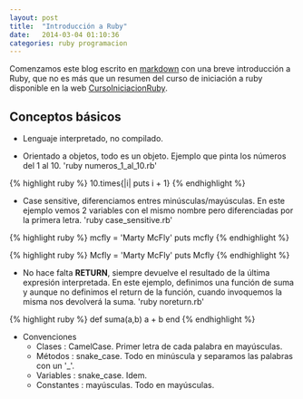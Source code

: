 ```yaml
---
layout: post
title:  "Introducción a Ruby"
date:   2014-03-04 01:10:36
categories: ruby programacion
---
```


Comenzamos este blog escrito en [markdown] con una breve introducción a Ruby, que no es más que un resumen del curso de iniciación a ruby disponible en la web [CursoIniciacionRuby].

Conceptos básicos
-----------------

 - Lenguaje interpretado, no compilado.

 - Orientado a objetos, todo es un objeto. Ejemplo que pinta los números del 1 al 10. 'ruby numeros_1_al_10.rb'

{% highlight ruby %}
10.times{|i| puts i + 1}
{% endhighlight %}


 - Case sensitive, diferenciamos entres minúsculas/mayúsculas.  En este ejemplo vemos 2 variables con el mismo nombre pero diferenciadas por la primera letra. 'ruby case_sensitive.rb'


{% highlight ruby %}
mcfly = 'Marty McFly'
puts mcfly
{% endhighlight %}

{% highlight ruby %}
Mcfly = 'Marty McFly'
puts Mcfly
{% endhighlight %}


  * No hace falta **RETURN**, siempre devuelve el resultado de la última expresión interpretada. En este ejemplo, definimos una función de suma y aunque no definimos el return de la función, cuando invoquemos la misma nos devolverá la suma. 'ruby noreturn.rb'

{% highlight ruby %}
def suma(a,b)
  a + b
end
{% endhighlight %}


  * Convenciones
    - Clases : CamelCase. Primer letra de cada palabra en mayúsculas.
    - Métodos : snake_case. Todo en minúscula y separamos las palabras con un '_'.
    - Variables : snake_case. Idem.
    - Constantes : mayúsculas. Todo en mayúsculas.

[CursoIniciacionRuby]:    http://www.floqq.com/
[markdown]:	http://en.wikipedia.org/wiki/Markdown
